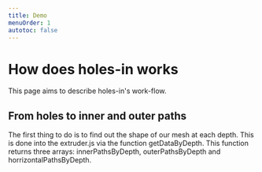 ```yaml
---
title: Demo
menuOrder: 1
autotoc: false
---
```


<style>
#paths {
    -ms-transform: rotate(180deg); /* IE 9 */
    -webkit-transform: rotate(180deg); /* Safari */
    transform: rotate(180deg); /* Standard syntax */
    margin: auto;
}
</style>

<script src="./holes-in.js"></script>
<script src="./babylon.js"></script>
<script src="./holes.js"></script>
<script src="./ui.js"></script>
<script src="./draw.js"></script>


# How does holes-in works

This page aims to describe holes-in's work-flow.

## From holes to inner and outer paths

The first thing to do is to find out the shape of our mesh at each depth. This is done into the extruder.js via the function getDataByDepth. This function returns three arrays: innerPathsByDepth, outerPathsByDepth and horrizontalPathsByDepth.

<canvas id="canvas1"> </canvas><br/>
<script>
     var canvas1 = document.getElementById('canvas1');
     var ctx1= canvas1.getContext('2d');
     let data = holesIn.getDataByDepth(outerShape, holes);
     drawHelper.drawText(ctx1, "text");
    //  holesIn.drawPaths(ctx1,data.innerPathsByDepth);
    //  holesIn.drawText(ctx1, "Paths by depth");
</script>
